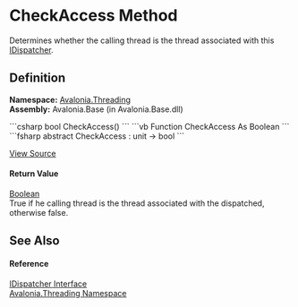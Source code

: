 # CheckAccess Method


Determines whether the calling thread is the thread associated with this <a href="T_Avalonia_Threading_IDispatcher">IDispatcher</a>.



## Definition
**Namespace:** <a href="N_Avalonia_Threading">Avalonia.Threading</a>  
**Assembly:** Avalonia.Base (in Avalonia.Base.dll)

<Tabs groupId="api-code-preview">
<TabItem value="csharp" label="C#">
```csharp
bool CheckAccess()
```
</TabItem>
<TabItem value="vb" label="VB">
```vb
Function CheckAccess As Boolean
```
</TabItem>
<TabItem value="fsharp" label="F#">
```fsharp
abstract CheckAccess : unit -> bool 
```
</TabItem>
</Tabs>



<a href="https://github.com/AvaloniaUI/Avalonia/tree/master/src/Avalonia.Base/Threading/IDispatcher.cs" title="View the source code">View Source</a>



#### Return Value
<a href="https://learn.microsoft.com/dotnet/api/system.boolean" target="_blank" rel="noopener noreferrer">Boolean</a>  
True if he calling thread is the thread associated with the dispatched, otherwise false.

## See Also


#### Reference
<a href="T_Avalonia_Threading_IDispatcher">IDispatcher Interface</a>  
<a href="N_Avalonia_Threading">Avalonia.Threading Namespace</a>  

